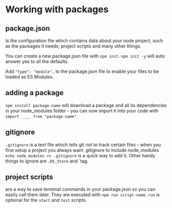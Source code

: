 # Working with packages

## package.json
Is the configuration file which contains data about your node project, such as the packages it needs, project scripts and many other things.

You can create a new package.json file with `npm init`. `npm init -y` will auto answer yes to all the defaults.

Add `"type": "module",` to the package.json file to enable your files to be loaded as ES Modules.

## adding a package
`npm install package-name` will download a package and all its dependencies in your node_modules folder - you can now import it into your code with `import ____ from "package-name"`.

## gitignore
`.gitignore` is a text file which tells git not to track certain files - when you first setup a project you always want .gitignore to include node_modules `echo node_modules >> .gitignore` is a quick way to add it. Other handy things to ignore are `.DS_Store` and `tag.

## project scripts

are a way to save terminal commands in your package.json so you can easily call them later. They are executed with `npm run script-name`. `run` is optional for the `start` and `test` scripts.

